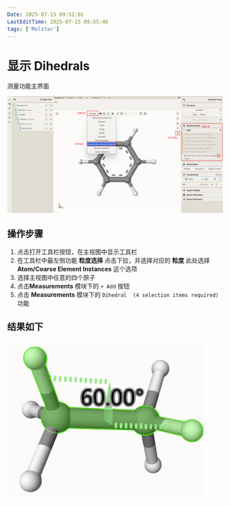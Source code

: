 ```yaml
---
Date: 2025-07-15 09:52:01
LastEditTime: 2025-07-15 09:55:46
tags: ['Molstar']
---
```

# 显示 Dihedrals

测量功能主界面

![测量主界面](./assets/measurements.png)


## 操作步骤

1. 点击打开工具栏按钮，在主视图中显示工具栏
2. 在工具栏中最左侧功能 **粒度选择** 点击下拉，并选择对应的 **粒度** 此处选择 **Atom/Coarse Element Instances** 这个选项
3. 选择主视图中任意的四个原子
4. 点击**Measurements** 模块下的 `+ Add` 按钮
5. 点击 **Measurements** 模块下的 `Dihedral  (4 selection items required)` 功能

## 结果如下

![Dihedrals](./assets/Dihedrals.png)

